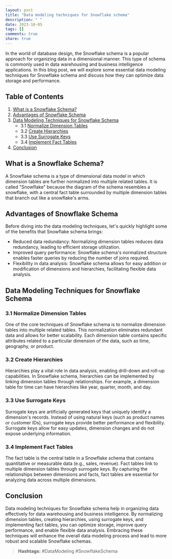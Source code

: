 ```yaml
---
layout: post
title: "Data modeling techniques for Snowflake schema"
description: " "
date: 2023-10-05
tags: []
comments: true
share: true
---
```


In the world of database design, the Snowflake schema is a popular approach for organizing data in a dimensional manner. This type of schema is commonly used in data warehousing and business intelligence applications. In this blog post, we will explore some essential data modeling techniques for Snowflake schema and discuss how they can optimize data storage and performance.

## Table of Contents
1. [What is a Snowflake Schema?](#what-is-a-snowflake-schema)
2. [Advantages of Snowflake Schema](#advantages-of-snowflake-schema)
3. [Data Modeling Techniques for Snowflake Schema](#data-modeling-techniques-for-snowflake-schema)
    - 3.1 [Normalize Dimension Tables](#normalize-dimension-tables)
    - 3.2 [Create Hierarchies](#create-hierarchies)
    - 3.3 [Use Surrogate Keys](#use-surrogate-keys)
    - 3.4 [Implement Fact Tables](#implement-fact-tables)
4. [Conclusion](#conclusion)

## What is a Snowflake Schema?
A Snowflake schema is a type of dimensional data model in which dimension tables are further normalized into multiple related tables. It is called "Snowflake" because the diagram of the schema resembles a snowflake, with a central fact table surrounded by multiple dimension tables that branch out like a snowflake's arms.

## Advantages of Snowflake Schema
Before diving into the data modeling techniques, let's quickly highlight some of the benefits that Snowflake schema brings:

- Reduced data redundancy: Normalizing dimension tables reduces data redundancy, leading to efficient storage utilization.
- Improved query performance: Snowflake schema's normalized structure enables faster queries by reducing the number of joins required.
- Flexibility in data analysis: Snowflake schema allows for easy addition or modification of dimensions and hierarchies, facilitating flexible data analysis.

## Data Modeling Techniques for Snowflake Schema

### 3.1 Normalize Dimension Tables
One of the core techniques of Snowflake schema is to normalize dimension tables into multiple related tables. This normalization eliminates redundant data and allows for better scalability. Each dimension table contains specific attributes related to a particular dimension of the data, such as time, geography, or product.

### 3.2 Create Hierarchies
Hierarchies play a vital role in data analysis, enabling drill-down and roll-up capabilities. In Snowflake schema, hierarchies can be implemented by linking dimension tables through relationships. For example, a dimension table for time can have hierarchies like year, quarter, month, and day.

### 3.3 Use Surrogate Keys
Surrogate keys are artificially generated keys that uniquely identify a dimension's records. Instead of using natural keys (such as product names or customer IDs), surrogate keys provide better performance and flexibility. Surrogate keys allow for easy updates, dimension changes and do not expose underlying information.

### 3.4 Implement Fact Tables
The fact table is the central table in a Snowflake schema that contains quantitative or measurable data (e.g., sales, revenue). Fact tables link to multiple dimension tables through surrogate keys. By capturing the relationships between dimensions and facts, fact tables are essential for analyzing data across multiple dimensions.

## Conclusion
Data modeling techniques for Snowflake schema help in organizing data effectively for data warehousing and business intelligence. By normalizing dimension tables, creating hierarchies, using surrogate keys, and implementing fact tables, you can optimize storage, improve query performance, and enable flexible data analysis. Embracing these techniques will enhance the overall data modeling process and lead to more robust and scalable Snowflake schemas.

> **Hashtags:** #DataModeling #SnowflakeSchema